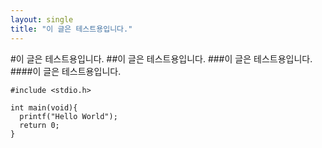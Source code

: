 ```yaml
---
layout: single
title: "이 글은 테스트용입니다."
---
```

#이 글은 테스트용입니다.
##이 글은 테스트용입니다.
###이 글은 테스트용입니다.
####이 글은 테스트용입니다.

```
#include <stdio.h>

int main(void){
  printf("Hello World");
  return 0;
}
```
